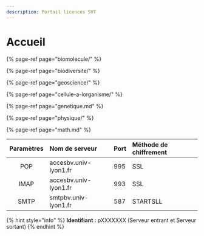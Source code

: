 ```yaml
---
description: Portail licences SVT
---
```


# Accueil

{% page-ref page="biomolecule/" %}

{% page-ref page="biodiversite/" %}

{% page-ref page="geoscience/" %}

{% page-ref page="cellule-a-lorganisme/" %}

{% page-ref page="genetique.md" %}

{% page-ref page="physique/" %}

{% page-ref page="math.md" %}

| Paramètres | Nom de serveur | Port | Méthode de chiffrement |
| :---: | :--- | :--- | :--- |
| POP | accesbv.univ-lyon1.fr | 995 | SSL |
| IMAP | accesbv.univ-lyon1.fr | 993 | SSL |
| SMTP | smtpbv.univ-lyon1.fr | 587 | STARTSLL |

{% hint style="info" %}
**Identifiant :** pXXXXXXX \(Serveur entrant et Serveur sortant\) 
{% endhint %}

